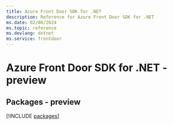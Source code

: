 ```yaml
---
title: Azure Front Door SDK for .NET
description: Reference for Azure Front Door SDK for .NET
ms.date: 02/08/2024
ms.topic: reference
ms.devlang: dotnet
ms.service: frontdoor
---
```

# Azure Front Door SDK for .NET - preview
## Packages - preview
[!INCLUDE [packages](front-door-index.md)]